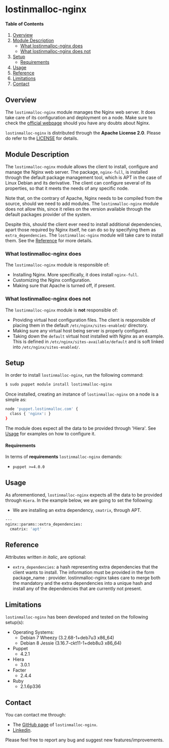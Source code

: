# lostinmalloc-nginx
#### Table of Contents
1. [Overview](#overview)
2. [Module Description](#module-description)
    * [What lostinmalloc-nginx does](#what-lostinmalloc-nginx-does)
    * [What lostinmalloc-nginx does not](#what-lostinmalloc-nginx-does-not)
3. [Setup](#setup)
    * [Requirements](#requirements)
4. [Usage](#usage)
5. [Reference](#reference)
6. [Limitations](#limitations)
7. [Contact](#contact)

## Overview
The `lostinmalloc-nginx` module manages the Nginx web server. It does take care of its configuration and deployment on a node. Make sure to check the [official webpage](http://nginx.org/) should you have any doubts about Nginx. 

`lostinmalloc-nginx` is distributed through the **Apache License 2.0**. Please do refer to the [LICENSE](https://github.com/jaschac/puppet-nginx/blob/master/LICENSE) for details.

## Module Description
The `lostinmalloc-nginx` module allows the client to install, configure and manage the Nginx web server. The package, `nginx-full`, is installed through the default package management tool, which is APT in the case of Linux Debian and its derivative. The client can configure several of its properties, so that it meets the needs of any specific node.

Note that, on the contrary of Apache, Nginx needs to be compiled from the source, should we need to add modules. The `lostinmalloc-nginx` module does not allow this, since it relies on the version available through the default packages provider of the system.

Despite this, should the client ever need to install additional dependencies, apart those required by Nginx itself, he can do so by specifying them as `extra_dependencies`. The `lostinmalloc-nginx` module will take care to install them. See the [Reference](#reference) for more details.

### What lostinmalloc-nginx does
The `lostinmalloc-nginx` module is responsible of:

  - Installing Nginx. More specifically, it does install `nginx-full`.
  - Customizing the Nginx configuration.
  - Making sure that Apache is turned off, if present.

### What lostinmalloc-nginx does not
The `lostinmalloc-nginx` module is **not**  responsible of:

  - Providing virtual host configuration files. The client is responsible of placing them in the default `/etc/nginx/sites-enabled/` directory.
  - Making sure any virtual host being server is properly configured.
  - Taking down the `default` virtual host installed with Nginx as an example. This is defined in `/etc/nginx/sites-available/default` and is soft linked into `/etc/nginx/sites-enabled/`.

## Setup
In order to install `lostinmalloc-nginx`, run the following command:
```bash
$ sudo puppet module install lostinmalloc-nginx
```
Once installed, creating an instance of `lostinmalloc-nginx` on a node is a simple as:
```bash
node 'puppet.lostinmalloc.com' {
  class { 'nginx': }
}
```
The module does expect all the data to be provided through 'Hiera'. See [Usage](#usage) for examples on how to configure it.

#### Requirements
In terms of **requirements** `lostinmalloc-nginx` demands:

  - `puppet >=4.0.0`

## Usage
As aforementioned, `lostinmalloc-nginx` expects all the data to be provided through `Hiera`. In the example below, we are going to set the following:

  - We are installing an extra dependency, `cmatrix`, through APT.

```bash
---
nginx::params::extra_dependencies:
  cmatrix: 'apt'
```

## Reference
Attributes written *in italic*, are optional:

  - `extra_dependencies`: a hash representing extra dependencies that the client wants to install. The information must be provided in the form package_name : provider. lostinmalloc-nginx takes care to merge both the mandatory and the extra dependencies into a unique hash and install any of the dependencies that are currently not present.


## Limitations
`lostinmalloc-nginx` has been developed and tested on the following setup(s):

  - Operating Systems:
    - Debian 7 Wheezy (3.2.68-1+deb7u3 x86_64)
    - Debian 8 Jessie (3.16.7-ckt11-1+deb8u3 x86_64)
  - Puppet
    - 4.2.1
  - Hiera
    - 3.0.1
  - Facter
    - 2.4.4
  - Ruby
    - 2.1.6p336

## Contact
You can contact me through:

  - The [GitHub page](https://github.com/jaschac/puppet-nginx) of `lostinmalloc-nginx`.
  - [Linkedin](https://es.linkedin.com/in/jaschacasadio).

Please feel free to report any bug and suggest new features/improvements.

